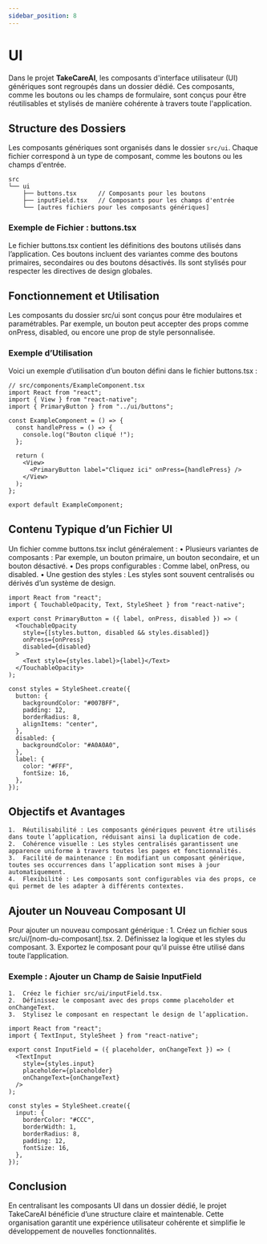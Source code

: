 ```yaml
---
sidebar_position: 8
---
```


# UI

Dans le projet **TakeCareAI**, les composants d'interface utilisateur (UI) génériques sont regroupés dans un dossier dédié. Ces composants, comme les boutons ou les champs de formulaire, sont conçus pour être réutilisables et stylisés de manière cohérente à travers toute l'application.

## Structure des Dossiers

Les composants génériques sont organisés dans le dossier `src/ui`. Chaque fichier correspond à un type de composant, comme les boutons ou les champs d'entrée.

```plaintext
src
└── ui
    ├── buttons.tsx      // Composants pour les boutons
    ├── inputField.tsx   // Composants pour les champs d'entrée
    └── [autres fichiers pour les composants génériques]
```

### Exemple de Fichier : buttons.tsx

Le fichier buttons.tsx contient les définitions des boutons utilisés dans l’application. Ces boutons incluent des variantes comme des boutons primaires, secondaires ou des boutons désactivés. Ils sont stylisés pour respecter les directives de design globales.

## Fonctionnement et Utilisation

Les composants du dossier src/ui sont conçus pour être modulaires et paramétrables. Par exemple, un bouton peut accepter des props comme onPress, disabled, ou encore une prop de style personnalisée.

### Exemple d’Utilisation

Voici un exemple d’utilisation d’un bouton défini dans le fichier buttons.tsx :

```tsx
// src/components/ExampleComponent.tsx
import React from "react";
import { View } from "react-native";
import { PrimaryButton } from "../ui/buttons";

const ExampleComponent = () => {
  const handlePress = () => {
    console.log("Bouton cliqué !");
  };

  return (
    <View>
      <PrimaryButton label="Cliquez ici" onPress={handlePress} />
    </View>
  );
};

export default ExampleComponent;
```

## Contenu Typique d’un Fichier UI

Un fichier comme buttons.tsx inclut généralement :
• Plusieurs variantes de composants : Par exemple, un bouton primaire, un bouton secondaire, et un bouton désactivé.
• Des props configurables : Comme label, onPress, ou disabled.
• Une gestion des styles : Les styles sont souvent centralisés ou dérivés d’un système de design.

```tsx
import React from "react";
import { TouchableOpacity, Text, StyleSheet } from "react-native";

export const PrimaryButton = ({ label, onPress, disabled }) => (
  <TouchableOpacity
    style={[styles.button, disabled && styles.disabled]}
    onPress={onPress}
    disabled={disabled}
  >
    <Text style={styles.label}>{label}</Text>
  </TouchableOpacity>
);

const styles = StyleSheet.create({
  button: {
    backgroundColor: "#007BFF",
    padding: 12,
    borderRadius: 8,
    alignItems: "center",
  },
  disabled: {
    backgroundColor: "#A0A0A0",
  },
  label: {
    color: "#FFF",
    fontSize: 16,
  },
});
```

## Objectifs et Avantages

    1.	Réutilisabilité : Les composants génériques peuvent être utilisés dans toute l’application, réduisant ainsi la duplication de code.
    2.	Cohérence visuelle : Les styles centralisés garantissent une apparence uniforme à travers toutes les pages et fonctionnalités.
    3.	Facilité de maintenance : En modifiant un composant générique, toutes ses occurrences dans l’application sont mises à jour automatiquement.
    4.	Flexibilité : Les composants sont configurables via des props, ce qui permet de les adapter à différents contextes.

## Ajouter un Nouveau Composant UI

Pour ajouter un nouveau composant générique : 1. Créez un fichier sous src/ui/[nom-du-composant].tsx. 2. Définissez la logique et les styles du composant. 3. Exportez le composant pour qu’il puisse être utilisé dans toute l’application.

### Exemple : Ajouter un Champ de Saisie InputField

    1.	Créez le fichier src/ui/inputField.tsx.
    2.	Définissez le composant avec des props comme placeholder et onChangeText.
    3.	Stylisez le composant en respectant le design de l’application.

```tsx
import React from "react";
import { TextInput, StyleSheet } from "react-native";

export const InputField = ({ placeholder, onChangeText }) => (
  <TextInput
    style={styles.input}
    placeholder={placeholder}
    onChangeText={onChangeText}
  />
);

const styles = StyleSheet.create({
  input: {
    borderColor: "#CCC",
    borderWidth: 1,
    borderRadius: 8,
    padding: 12,
    fontSize: 16,
  },
});
```

## Conclusion

En centralisant les composants UI dans un dossier dédié, le projet TakeCareAI bénéficie d’une structure claire et maintenable. Cette organisation garantit une expérience utilisateur cohérente et simplifie le développement de nouvelles fonctionnalités.
